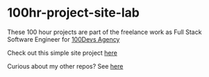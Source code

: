 # 100hr-project-site-lab

These 100 hour projects are part of the freelance work as Full Stack Software Engineer for [100Devs Agency](https://www.linkedin.com/company/100devs/)

Check out this simple site project [here](https://100hr-project-site-lab.vercel.app/)

Curious about my other repos? See [here](https://github.com/agcdtmr?tab=repositories)

